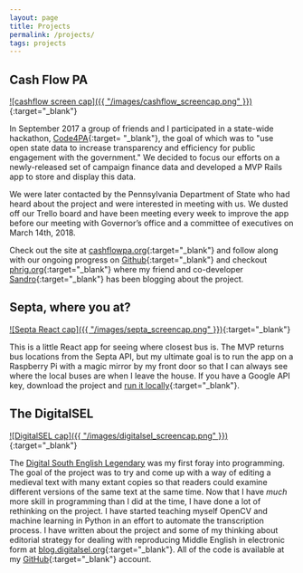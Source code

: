 ```yaml
---
layout: page
title: Projects
permalink: /projects/
tags: projects
---
```

## Cash Flow PA
[![cashflow screen cap]({{ "/images/cashflow_screencap.png" }})](http://cashflowpa.org/){:target="_blank"}

In September 2017 a group of friends and I participated in a state-wide hackathon, [Code4PA](https://www.code4pa.tech/){:target= "_blank"}, the goal of which was to "use open state data to increase transparency and efficiency for public engagement with the government." We decided to focus our efforts on a newly-released set of campaign finance data and developed a MVP Rails app to store and display this data.

We were later contacted by the Pennsylvania Department of State who had heard about the project and were interested in meeting with us. We dusted off our Trello board and have been meeting every week to improve the app before our meeting with Governor’s office and a committee of executives on March 14th, 2018.

Check out the site at [cashflowpa.org](http://cashflowpa.org/){:target="_blank"} and follow along with our ongoing progress on [Github](https://github.com/phrig){:target="_blank"} and checkout [phrig.org](http://phrig.org/){:target="_blank"} where my friend and co-developer [Sandro](http://alessandrobraidotti.com/){:target="_blank"} has been blogging about the project.

## Septa, where you at?
[![Septa React cap]({{ "/images/septa_screencap.png" }})](https://github.com/webolton/septa-react-app){:target="_blank"}

This is a little React app for seeing where closest bus is. The MVP returns bus locations from the Septa API, but my ultimate goal is to run the app on a Raspberry Pi with a magic mirror by my front door so that I can always see where the local buses are when I leave the house. If you have a Google API key, download the project and [run it locally](https://github.com/webolton/septa-react-app){:target="_blank"}.

## The DigitalSEL
[![DigitalSEL cap]({{ "/images/digitalsel_screencap.png" }})](http://digitalsel.org/){:target="_blank"}

The [Digital South English Legendary](http://digitalsel.org/) was my first foray into programming. The goal of the project was to try and come up with a way of editing a medieval text with many extant copies so that readers could examine different versions of the same text at the same time. Now that I have _much_ more skill in programming than I did at the time, I have done a lot of rethinking on the project. I have started teaching myself OpenCV and machine learning in Python in an effort to automate the transcription process. I have written about the project and some of my thinking about editorial strategy for dealing with reproducing Middle English in electronic form at [blog.digitalsel.org](http://blog.digitalsel.org/){:target="_blank"}. All of the code is available at my [GitHub](https://github.com/webolton){:target="_blank"} account.
